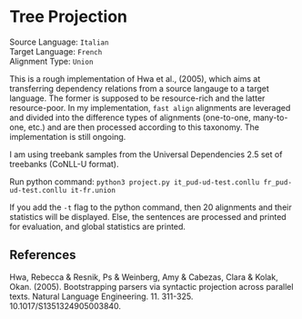 # Tree Projection

Source Language: `Italian`  
Target Language: `French`  
Alignment Type: `Union`

This is a rough implementation of Hwa et al., (2005), which aims at transferring dependency relations from a source langauge to a target language. The former is supposed to be resource-rich and the latter resource-poor. In my implementation, `fast align` alignments are leveraged and divided into the difference types of alignments (one-to-one, many-to-one, etc.) and are then processed according to this taxonomy. The implementation is still ongoing.

I am using treebank samples from the Universal Dependencies 2.5 set of treebanks (CoNLL-U format).

Run python command: `python3 project.py it_pud-ud-test.conllu fr_pud-ud-test.conllu it-fr.union`  

If you add the `-t` flag to the python command, then 20 alignments and their statistics will
be displayed. Else, the sentences are processed and printed for evaluation, and global statistics are printed.

## References
Hwa, Rebecca & Resnik, Ps & Weinberg, Amy & Cabezas, Clara & Kolak, Okan. (2005). Bootstrapping parsers via syntactic projection across parallel texts. Natural Language Engineering. 11. 311-325. 10.1017/S1351324905003840. 